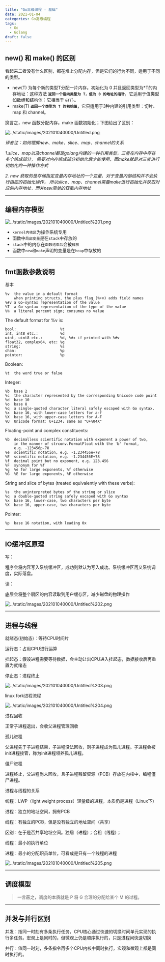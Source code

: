 ```yaml
---
title: "Go高级编程 - 基础"
date: 2021-01-04
categories: Go高级编程
tags: 
  - Go
  - Golang
draft: false
---
```



## new() 和 make() 的区别

看起来二者没有什么区别，都在堆上分配内存，但是它们的行为不同，适用于不同的类型。

- new(T) 为每个新的类型T分配一片内存，初始化为 0 并且返回类型为*T的内存地址：这种方法 **`返回一个指向类型为 T，值为 0 的地址的指针`**，它适用于值类型如数组和结构体；它相当于 `&T{}`。
- make(T) **`返回一个类型为 T 的初始值`**，它只适用于3种内建的引用类型：切片、map 和 channel。

换言之，new 函数分配内存，make 函数初始化；下图给出了区别：

![../static/images/202101040000/Untitled.png](../static/images/202101040000/Untitled.png)

*译者注：如何理解new、make、slice、map、channel的关系*

*1.slice、map以及channel都是golang内建的一种引用类型，三者在内存中存在多个组成部分， 需要对内存组成部分初始化后才能使用，而make就是对三者进行初始化的一种操作方式*

*2. new 获取的是存储指定变量内存地址的一个变量，对于变量内部结构并不会执行相应的初始化操作， 所以slice、map、channel需要make进行初始化并获取对应的内存地址，而非new简单的获取内存地址*

---


## 编程内存模型

![../static/images/202101040000/Untitled%201.png](../static/images/202101040000/Untitled%201.png)

- `kernel内核区`为操作系统专用
- 函数中`局部变量`是在`stack`中存放的
- `stack`中的内存在`函数结束后`会被`释放`
- 函数中`new`和`make`声明的变量是在`heap`中存放的

---


## fmt函数参数说明

基本

```
%v	the value in a default format
	when printing structs, the plus flag (%+v) adds field names
%#v	a Go-syntax representation of the value
%T	a Go-syntax representation of the type of the value
%%	a literal percent sign; consumes no value
```

The default format for %v is:

```
bool:                    %t
int, int8 etc.:          %d
uint, uint8 etc.:        %d, %#x if printed with %#v
float32, complex64, etc: %g
string:                  %s
chan:                    %p
pointer:                 %p
```

Boolean:

```
%t	the word true or false
```

Integer:

```
%b	base 2
%c	the character represented by the corresponding Unicode code point
%d	base 10
%o	base 8
%q	a single-quoted character literal safely escaped with Go syntax.
%x	base 16, with lower-case letters for a-f
%X	base 16, with upper-case letters for A-F
%U	Unicode format: U+1234; same as "U+%04X"
```

Floating-point and complex constituents:

```
%b	decimalless scientific notation with exponent a power of two,
	in the manner of strconv.FormatFloat with the 'b' format,
	e.g. -123456p-78
%e	scientific notation, e.g. -1.234456e+78
%E	scientific notation, e.g. -1.234456E+78
%f	decimal point but no exponent, e.g. 123.456
%F	synonym for %f
%g	%e for large exponents, %f otherwise
%G	%E for large exponents, %F otherwise
```

String and slice of bytes (treated equivalently with these verbs):

```
%s	the uninterpreted bytes of the string or slice
%q	a double-quoted string safely escaped with Go syntax
%x	base 16, lower-case, two characters per byte
%X	base 16, upper-case, two characters per byte
```

Pointer:

```
%p	base 16 notation, with leading 0x
```

---


## IO缓冲区原理

写：

程序会将内容写入系统缓冲区，成功则默认为写入成功。系统缓冲区再又系统调度，实际落盘。

读：

底层会将整个扇区的内容读取到用户缓存区，减少磁盘的物理操作

![../static/images/202101040000/Untitled%202.png](../static/images/202101040000/Untitled%202.png)

---


## 进程与线程

就绪态(初始态)：等待CPU时间片

运行态：占用CPU进行运算

挂起态：假设进程需要等待数据，会主动让出CPU进入挂起态，数据接收后再重置为就绪态

停止态：进程终止

![../static/images/202101040000/Untitled%203.png](../static/images/202101040000/Untitled%203.png)

linux fork进程流程

![../static/images/202101040000/Untitled%204.png](../static/images/202101040000/Untitled%204.png)

进程回收

正常子进程退出，会收父进程管理回收

孤儿进程

父进程先于子进程结束，子进程没法回收，则子进程成为孤儿进程。子进程会被init进程接管，称为init进程领养孤儿进程。

僵尸进程

进程终止，父进程尚未回收，且子进程残留资源（PCB）存放在内核中，编程僵尸进程。

进程与线程的关系

线程：LWP（light weight process）轻量级的进程，本质仍是进程（Linux下）

进程：独立的地址空间，拥有PCB

线程：有独立的PCB，但是没有独立的地址空间（共享）

区别：在于是否共享地址空间。独居（进程）；合租（线程）；

线程：最小的执行单位

进程：最小的分配职员单位，可看成是只有一个线程的进程

![../static/images/202101040000/Untitled%205.png](../static/images/202101040000/Untitled%205.png)

---


## 调度模型

> 一言蔽之，调度的本质就是 P 将 G 合理的分配给某个 M 的过程。

---


## 并发与并行区别

并发：指同一时刻有多条执行任务，CPU核心通过快速的切换时间单元实现的执行多任务。宏观上是同时的，但微观上仍是顺序执行的，只是进程间快速切换

并行：值同一时刻，多条指令再多个CPU内核中同时执行，宏观和微观上都是同时执行的。